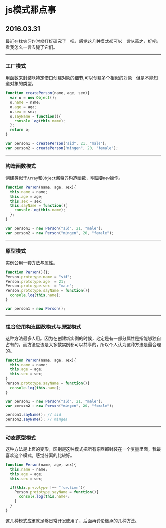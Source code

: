 # js模式那点事
## 2016.03.31

最近在找实习的时候好好研究了一把，感觉这几种模式都可以一言以蔽之，好吧，看我怎么一言去毙了它们。

---
### 工厂模式
用函数来封装以特定借口创建对象的细节,可以创建多个相似的对象，但是不能知道对象的类型。

```Javascript
function createPerson(name, age, sex){
  var o = new Object();
  o.name = name;
  o.age = age;
  o.sex = sex;
  o.sayName = function(){
    console.log(this.name);
  };
  return o;
}

var person1 = createPerson("sid", 21, "male");
var person2 = createPerson("mingen", 20, "female");
```
---
### 构造函数模式
创建类似于`Array`和`Object`酱紫的构造函数，明显要`new`操作。

```Javascript
function Person(name, age, sex){
  this.name = name;
  this.age = age;
  this.sex = sex;
  this.sayName = function(){
    console.log(this.name);
  };
}

var person1 = new Person("sid", 21, "male");
var person2 = new Person("mingen", 20, "female");
```

---
### 原型模式
实例公用一套方法与属性。

```Javascript
function Person(){};
Person.prototype.name = "sid";
Person.prototype.age  = 21;
Person.prototype.sex  = "male";
Person.prototype.sayName = function(){
  console.log(this.name);
}

var person1 = new Person();
```
---
### 组合使用构造函数模式与原型模式
这种方法最多人用。因为在创建新实例的时候，必定是有一部分属性是指能够独自占有的，而方法应该是大多数实例都可以共享的，所以个人认为这种方法是最合理的。

```Javascript
function Person(name, age, sex){
  this.name = name;
  this.age = age;
  this.sex = sex;
}
Person.prototype.sayName = function(){
  console.log(this.name);
}

var person1 = new Person("sid", 21, "male");
var person2 = new Person("mingen", 20, "female");

person1.sayName(); // sid
person2.sayName(); // mingen
```
---
### 动态原型模式
这种方法是上面的变形，区别是这种模式把所有东西都封装在一个变量里面，我最喜欢这个模式，感觉分离的比较好。

```Javascript
function Person(name, age, sex){
  this.name = name;
  this.age = age;
  this.sex = sex;

  if(this.prototype !== "function"){
    Person.prototype.sayName = function(){
      console.log(this.name);
    }
  }
}
```

这几种模式应该就足够日常开发使用了，后面再讨论继承的几种方法。
